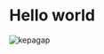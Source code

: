 # Hello world
![kepagap](https://user-images.githubusercontent.com/118929770/204056047-f451e62f-cf3b-423f-be0c-bea93bdd55eb.PNG)
